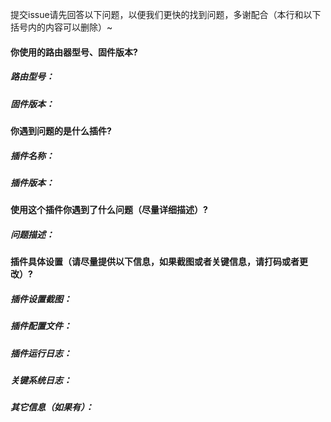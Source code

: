 提交issue请先回答以下问题，以便我们更快的找到问题，多谢配合（本行和以下括号内的内容可以删除）~

#### 你使用的路由器型号、固件版本?
##### 路由型号：
##### 固件版本：

#### 你遇到问题的是什么插件?
##### 插件名称：
##### 插件版本：

#### 使用这个插件你遇到了什么问题（尽量详细描述）?
##### 问题描述：

#### 插件具体设置（请尽量提供以下信息，如果截图或者关键信息，请打码或者更改）?
##### 插件设置截图：
##### 插件配置文件：
##### 插件运行日志：
##### 关键系统日志：
##### 其它信息（如果有）：
